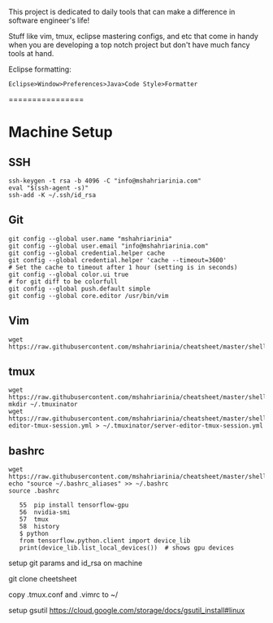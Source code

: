 This project is dedicated to daily tools that can make a difference in software engineer's life!

Stuff like vim, tmux, eclipse mastering configs, and etc that come in handy when you are developing a top notch project but don't have much fancy tools at hand.

Eclipse formatting: 
```
Eclipse>Window>Preferences>Java>Code Style>Formatter
```

================

# Machine Setup
## SSH
```
ssh-keygen -t rsa -b 4096 -C "info@mshahriarinia.com"
eval "$(ssh-agent -s)"
ssh-add -K ~/.ssh/id_rsa
```

## Git
```
git config --global user.name "mshahriarinia" 
git config --global user.email "info@mshahriarinia.com" 
git config --global credential.helper cache 
git config --global credential.helper 'cache --timeout=3600'             # Set the cache to timeout after 1 hour (setting is in seconds)
git config --global color.ui true                                                          # for git diff to be colorfull
git config --global push.default simple  
git config --global core.editor /usr/bin/vim
```

## Vim
```
wget https://raw.githubusercontent.com/mshahriarinia/cheatsheet/master/shell/.vimrc
```

## tmux
```
wget https://raw.githubusercontent.com/mshahriarinia/cheatsheet/master/shell/.tmux.conf
mkdir ~/.tmuxinator
wget https://raw.githubusercontent.com/mshahriarinia/cheatsheet/master/shell/.tmuxinator/server-editor-tmux-session.yml > ~/.tmuxinator/server-editor-tmux-session.yml
```

## bashrc
```
wget https://raw.githubusercontent.com/mshahriarinia/cheatsheet/master/shell/.bashrc_aliases
echo "source ~/.bashrc_aliases" >> ~/.bashrc
source .bashrc
```


```
   55  pip install tensorflow-gpu
   56  nvidia-smi
   57  tmux
   58  history
   $ python
   from tensorflow.python.client import device_lib
   print(device_lib.list_local_devices())  # shows gpu devices
```   

setup git params and id_rsa on machine

git clone cheetsheet 

copy .tmux.conf and .vimrc to ~/

setup gsutil https://cloud.google.com/storage/docs/gsutil_install#linux




